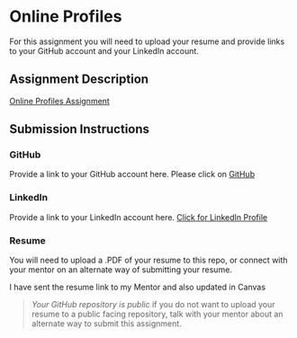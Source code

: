 # Online Profiles
For this assignment you will need to upload your resume and provide links to your GitHub account and your LinkedIn account.

## Assignment Description
[Online Profiles Assignment](https://education.launchcode.org/liftoff/modules/assignments/online-profiles)

## Submission Instructions
 
### GitHub
Provide a link to your GitHub account here.
Please click on [GitHub](https://github.com/MSSangeetha/)
 
### LinkedIn
Provide a link to your LinkedIn account here.
[Click for LinkedIn Profile](https://www.linkedin.com/in/sangeetha-maria-santhosh-b97b5b3b/)

### Resume
You will need to upload a .PDF of your resume to this repo, or connect with your mentor on an alternate way of submitting your resume.

I have sent the resume link to my Mentor and also updated in Canvas

> *Your GitHub repository is public* if you do not want to upload your resume to a public facing repository, talk with your mentor about an alternate way to submit this assignment.
